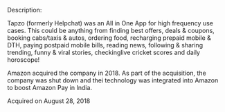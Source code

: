 Description:

Tapzo (formerly Helpchat) was an All in One App for high frequency use cases. This could be anything from finding best offers, deals & coupons, booking cabs/taxis & autos, ordering food, recharging prepaid mobile & DTH, paying postpaid mobile bills, reading news, following & sharing trending, funny & viral stories, checkinglive cricket scores and daily horoscope!

Amazon acquired the company in 2018. As part of the acquisition, the company was shut down and thei technology was integrated into Amazon to boost Amazon Pay in India.

Acquired on August 28, 2018